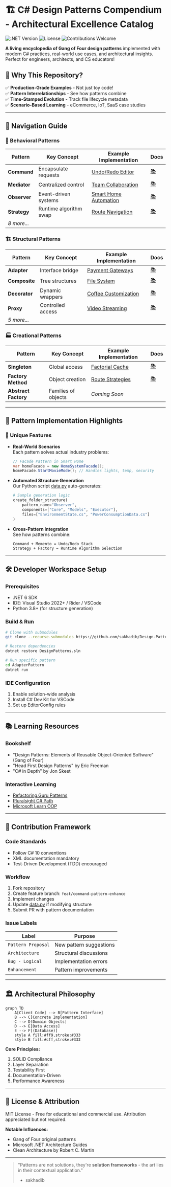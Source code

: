 # 🏗️ C# Design Patterns Compendium - Architectural Excellence Catalog

![.NET Version](https://img.shields.io/badge/.NET-6.0-512BD4?logo=dotnet)
![License](https://img.shields.io/badge/License-MIT-green)
![Contributions Welcome](https://img.shields.io/badge/PRs-Welcome-brightgreen)

**A living encyclopedia of Gang of Four design patterns** implemented with modern C# practices, real-world use cases, and architectural insights. Perfect for engineers, architects, and CS educators!

## 🌟 Why This Repository?

✅ **Production-Grade Examples** - Not just toy code!  
✅ **Pattern Interrelationships** - See how patterns combine   
✅ **Time-Stamped Evolution** - Track file lifecycle metadata  
✅ **Scenario-Based Learning** - eCommerce, IoT, SaaS case studies

---

## 🧭 Navigation Guide

### 🔀 Behavioral Patterns
| Pattern | Key Concept | Example Implementation | Docs |
|---------|-------------|-------------------------|------|
| **Command** | Encapsulate requests | [Undo/Redo Editor](CommandPattern/) | [📚](CommandPattern/readme.md) |
| **Mediator** | Centralized control | [Team Collaboration](MediatorPattern/) | [📚](MediatorPattern/readme.md) |
| **Observer** | Event-driven systems | [Smart Home Automation](ObserverPattern/) | [📚](ObserverPattern/readme.md) |
| **Strategy** | Runtime algorithm swap | [Route Navigation](StrategyPattern/) | [📚](StrategyPattern/readme.md) |
| *8 more...* | | | |

### 🏗️ Structural Patterns
| Pattern | Key Concept | Example Implementation | Docs |
|---------|-------------|-------------------------|------|
| **Adapter** | Interface bridge | [Payment Gateways](AdapterPattern/) | [📚](AdapterPattern/readme.md) |
| **Composite** | Tree structures | [File System](CompositePattern/) | [📚](CompositePattern/readme.md) |
| **Decorator** | Dynamic wrappers | [Coffee Customization](DecoratorPattern/) | [📚](DecoratorPattern/readme.md) |
| **Proxy** | Controlled access | [Video Streaming](ProxyPatterm/) | [📚](ProxyPatterm/readme.md) |
| *5 more...* | | | |

### 🏭 Creational Patterns
| Pattern | Key Concept | Example Implementation | Docs |
|---------|-------------|-------------------------|------|
| **Singleton** | Global access | [Factorial Cache](SingletonClassPattern/) | [📚](SingletonClassPattern/readme.md) |
| **Factory Method** | Object creation | [Route Strategies](FactoryMethodPattern/) | [📚](FactoryMethodPattern/readme.md) |
| **Abstract Factory** | Families of objects | *Coming Soon* | |

---

## 🧬 Pattern Implementation Highlights

### 🔑 Unique Features
- **Real-World Scenarios**  
  Each pattern solves actual industry problems:
  ```csharp
  // Facade Pattern in Smart Home
  var homeFacade = new HomeSystemFacade();
  homeFacade.StartMovieMode(); // Handles lights, temp, security
  ```

- **Automated Structure Generation**  
  Our Python script [data.py](data.py) auto-generates:
  ```python
  # Sample generation logic
  create_folder_structure(
      pattern_name="Observer",
      components=["Core", "Models", "Executor"],
      files=["EnvironmentState.cs", "PowerConsumptionData.cs"]
  )
  ```

- **Cross-Pattern Integration**  
  See how patterns combine:
  ```
  Command + Memento = Undo/Redo Stack
  Strategy + Factory = Runtime Algorithm Selection
  ```

---

## 🛠️ Developer Workspace Setup

### Prerequisites
- .NET 6 SDK
- IDE: Visual Studio 2022+ / Rider / VSCode
- Python 3.8+ (for structure generation)

### Build & Run
```bash
# Clone with submodules
git clone --recurse-submodules https://github.com/sakhadib/Design-Patterns.git

# Restore dependencies
dotnet restore DesignPatterns.sln

# Run specific pattern
cd AdapterPattern
dotnet run
```

### IDE Configuration
1. Enable solution-wide analysis
2. Install C# Dev Kit for VSCode
3. Set up EditorConfig rules


---

## 📚 Learning Resources

### Bookshelf
- "Design Patterns: Elements of Reusable Object-Oriented Software" (Gang of Four)
- "Head First Design Patterns" by Eric Freeman
- "C# in Depth" by Jon Skeet

### Interactive Learning
- [Refactoring.Guru Patterns](https://refactoring.guru)
- [Pluralsight C# Path](https://pluralsight.com)
- [Microsoft Learn OOP](https://learn.microsoft.com)

---

## 🤝 Contribution Framework

### Code Standards
- Follow C# 10 conventions
- XML documentation mandatory
- Test-Driven Development (TDD) encouraged

### Workflow
1. Fork repository
2. Create feature branch: `feat/command-pattern-enhance`
3. Implement changes
4. Update [data.py](data.py) if modifying structure
5. Submit PR with pattern documentation

### Issue Labels
| Label | Purpose |
|-------|---------|
| `Pattern Proposal` | New pattern suggestions |
| `Architecture` | Structural discussions |
| `Bug - Logical` | Implementation errors |
| `Enhancement` | Pattern improvements |

---

## 🏛️ Architectural Philosophy

```mermaid
graph TD
    A[Client Code] --> B[Pattern Interface]
    B --> C[Concrete Implementation]
    C --> D[Domain Objects]
    D --> E[Data Access]
    E --> F[(Database)]
    style A fill:#ff9,stroke:#333
    style B fill:#cff,stroke:#333
```

**Core Principles:**
1. SOLID Compliance
2. Layer Separation
3. Testability First
4. Documentation-Driven
5. Performance Awareness

---

## 📜 License & Attribution

MIT License - Free for educational and commercial use. Attribution appreciated but not required.

**Notable Influences:**
- Gang of Four original patterns
- Microsoft .NET Architecture Guides
- Clean Architecture by Robert C. Martin

---

> "Patterns are not solutions, they're **solution frameworks** - the art lies in their contextual application."  
> - sakhadib